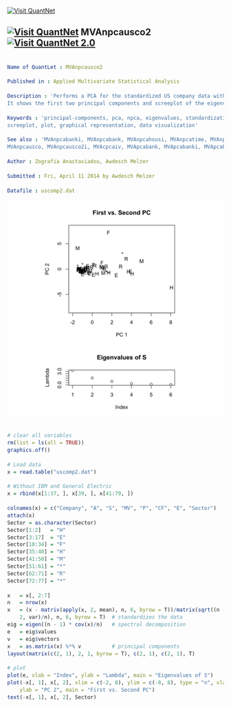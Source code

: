 
[<img src="https://github.com/QuantLet/Styleguide-and-Validation-procedure/blob/master/pictures/banner.png" alt="Visit QuantNet">](http://quantlet.de/index.php?p=info)

## [<img src="https://github.com/QuantLet/Styleguide-and-Validation-procedure/blob/master/pictures/qloqo.png" alt="Visit QuantNet">](http://quantlet.de/) **MVAnpcausco2** [<img src="https://github.com/QuantLet/Styleguide-and-Validation-procedure/blob/master/pictures/QN2.png" width="60" alt="Visit QuantNet 2.0">](http://quantlet.de/d3/ia)

```yaml

Name of QuantLet : MVAnpcausco2

Published in : Applied Multivariate Statistical Analysis

Description : 'Performs a PCA for the standardized US company data without IBM and General Motors.
It shows the first two principal components and screeplot of the eigenvalues.'

Keywords : 'principal-components, pca, npca, eigenvalues, standardization, spectral-decomposition,
screeplot, plot, graphical representation, data visualization'

See also : 'MVAnpcabanki, MVAnpcabank, MVAnpcahousi, MVAnpcatime, MVAnpcafood, MVAnpcahous,
MVAnpcausco, MVAnpcausco2i, MVAcpcaiv, MVApcabank, MVApcabanki, MVApcabankr, MVApcasimu'

Author : Zografia Anastasiadou, Awdesch Melzer

Submitted : Fri, April 11 2014 by Awdesch Melzer

Datafile : uscomp2.dat

```

![Picture1](MVAnpcausco2-1.png)


```r

# clear all variables
rm(list = ls(all = TRUE))
graphics.off()

# Load data
x = read.table("uscomp2.dat")

# Without IBM and General Electric
x = rbind(x[1:37, ], x[39, ], x[41:79, ])

colnames(x) = c("Company", "A", "S", "MV", "P", "CF", "E", "Sector")
attach(x)
Sector = as.character(Sector)
Sector[1:2]   = "H"
Sector[3:17]  = "E"
Sector[18:34] = "F"
Sector[35:40] = "H"
Sector[41:50] = "M"
Sector[51:61] = "*"
Sector[62:71] = "R"
Sector[72:77] = "*"

x   = x[, 2:7]
n   = nrow(x)
x   = (x - matrix(apply(x, 2, mean), n, 6, byrow = T))/matrix(sqrt((n - 1) * apply(x, 
    2, var)/n), n, 6, byrow = T)  # standardizes the data
eig = eigen((n - 1) * cov(x)/n)   # spectral decomposition
e   = eig$values
v   = eig$vectors
x   = as.matrix(x) %*% v          # principal components
layout(matrix(c(2, 1), 2, 1, byrow = T), c(2, 1), c(2, 1), T)

# plot
plot(e, xlab = "Index", ylab = "Lambda", main = "Eigenvalues of S")
plot(-x[, 1], x[, 2], xlim = c(-2, 8), ylim = c(-8, 8), type = "n", xlab = "PC 1", 
    ylab = "PC 2", main = "First vs. Second PC")
text(-x[, 1], x[, 2], Sector) 

```
